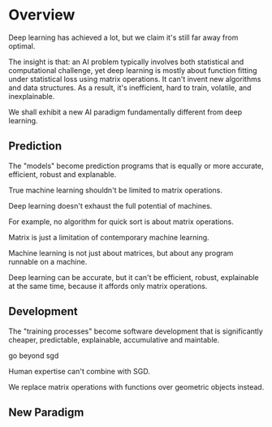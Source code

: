 # Overview

Deep learning has achieved a lot, but we claim it's still far away from optimal.

The insight is that: an AI problem typically involves both statistical and computational challenge, yet deep learning is mostly about function fitting under statistical loss using matrix operations. It can't invent new algorithms and data structures. As a result, it's inefficient, hard to train, volatile, and inexplainable.

We shall exhibit a new AI paradigm fundamentally different from deep learning.

## Prediction

The "models" become prediction programs that is equally or more accurate, efficient, robust and explanable.

True machine learning shouldn't be limited to matrix operations.

Deep learning doesn't exhaust the full potential of machines.

For example, no algorithm for quick sort is about matrix operations.

Matrix is just a limitation of contemporary machine learning.

Machine learning is not just about matrices, but about any program runnable on a machine.

Deep learning can be accurate, but it can't be efficient, robust, explainable at the same time, because it affords only matrix operations.

## Development

The "training processes" become software development that is significantly cheaper, predictable, explainable, accumulative and maintable.

go beyond sgd

Human expertise can't combine with SGD.

We replace matrix operations with functions over geometric objects instead.

## New Paradigm
